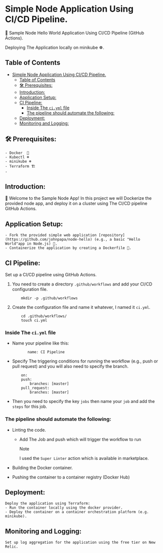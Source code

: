 # Simple Node Application Using CI/CD Pipeline. 

🚀 Sample Node Hello World Application Using CI/CD Pipeline (GitHub Actions).

Deploying The Application locally on minikube ☸.

## Table of Contents

- [Simple Node Application Using CI/CD Pipeline.](#simple-node-application-using-cicd-pipeline)
  - [Table of Contents](#table-of-contents)
  - [🛠️ Prerequisites:](#️-prerequisites)
  - [Introduction:](#introduction)
  - [Application Setup:](#application-setup)
  - [CI Pipeline:](#ci-pipeline)
    - [Inside The `ci.yml` file](#inside-the-ciyml-file)
    - [The pipeline should automate the following:](#the-pipeline-should-automate-the-following)
  - [Deployment:](#deployment)
  - [Monitoring and Logging:](#monitoring-and-logging)

##  🛠️ Prerequisites:

    - Docker  🐋
    - Kubectl ☸
    - minikube ☸
    - Terraform 🏗️
    - 
## Introduction:

👋 Welcome to the Sample Node App! In this project we will Dockerize the provided node app, and deploy it on a cluster using The CI/CD pipeline GitHub Actions.

## Application Setup:

    - Fork the provided simple web application [repository](https://github.com/johnpapa/node-hello) (e.g., a basic "Hello World"app in Node.js) 🍴.
    - Containerize the application by creating a Dockerfile 🐋.

## CI Pipeline:
Set up a CI/CD pipeline using GitHub Actions. 
1. You need to create a directory `.github/workflows` and add your CI/CD configuration file.
    ```
        mkdir -p .github/workflows
    ```
2. Create the configuration file and name it whatever, I named it `ci.yml`.
    ```
        cd .github/workflows/
        touch ci.yml
    ```
### Inside The `ci.yml` file
- Name your pipeline like this:
     ```
            name: CI Pipeline
    ```
- Specify The triggering conditions for running the workflow (e.g., push or pull request) and you will also need to specify the branch.
    ```
        on:
        push:
            branches: [master]
        pull_request:
            branches: [master]
    ```
- Then you need to specify the key `jobs` then name your `job` and add the `steps` for this job.
### The pipeline should automate the following:
- Linting the code.
  - Add The Job and push which will trigger the workflow to run 
     > [!NOTE]
     > I used the `Super Linter` action which is available in marketplace.
    
- Building the Docker container.
- Pushing the container to a container registry (Docker Hub)

## Deployment:
    Deploy the application using Terraform:
    - Run the container locally using the docker provider.
    - Deploy the container on a container orchestration platform (e.g. minikube).

## Monitoring and Logging:
    Set up log aggregation for the application using the free tier on New Relic.